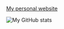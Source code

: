 
[My personal website](https://yxuansu.github.io/)


![My GitHub stats](https://github-readme-stats.vercel.app/api?username=yxuansu&count_private=true)
